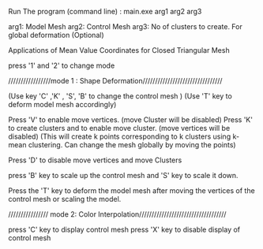 
Run The program (command line) : main.exe arg1 arg2 arg3

arg1: Model Mesh
arg2: Control Mesh
arg3: No of clusters to create. For global deformation (Optional)

Applications of Mean Value Coordinates for Closed Triangular Mesh

press '1' and '2' to change mode

/////////////////mode 1 : Shape Deformation////////////////////////////////

(Use key 'C' ,'K' , 'S', 'B' to change the control mesh ) (Use 'T' key to deform model mesh accordingly)

Press 'V' to enable move vertices. (move Cluster will be disabled) Press 'K' to create clusters and to enable move cluster. (move vertices will be disabled) (This will create k points corresponding to k clusters using k-mean clustering. Can change the mesh globally by moving the points)

Press 'D' to disable move vertices and move Clusters

press 'B' key to scale up the control mesh and 'S' key to scale it down.

Press the 'T' key to deform the model mesh after moving the vertices of the control mesh or scaling the model.


//////////////// mode 2: Color Interpolation///////////////////////////////////

press 'C' key to display control mesh press 'X' key to disable display of control mesh
